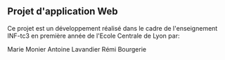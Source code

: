 ## Projet d'application Web

Ce projet est un développement réalisé dans le cadre de l'enseignement INF-tc3 en première année de  l'Ecole Centrale de Lyon par:

Marie Monier
Antoine Lavandier
Rémi Bourgerie